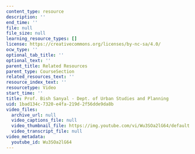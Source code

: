 ```yaml
---
content_type: resource
description: ''
end_time: ''
file: null
file_size: null
learning_resource_types: []
license: https://creativecommons.org/licenses/by-nc-sa/4.0/
ocw_type: ''
optional_tab_title: ''
optional_text: ''
parent_title: Related Resources
parent_type: CourseSection
related_resources_text: ''
resource_index_text: ''
resourcetype: Video
start_time: ''
title: Prof. Bish Sanyal - Dept. of Urban Studies and Planning
uid: 1bad134c-7320-e4fa-219d-2f56dde9da8b
video_files:
  archive_url: null
  video_captions_file: null
  video_thumbnail_file: https://img.youtube.com/vi/Wu3SOa2lG64/default.jpg
  video_transcript_file: null
video_metadata:
  youtube_id: Wu3SOa2lG64
---
```

